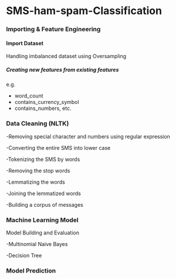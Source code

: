 # SMS-ham-spam-Classification

### Importing & Feature Engineering
#### Import Dataset
Handling imbalanced dataset using Oversampling

##### Creating new features from existing features 
e.g.
- word_count
- contains_currency_symbol
- contains_numbers, etc.

### Data Cleaning (NLTK)
-Removing special character and numbers using regular expression

-Converting the entire SMS into lower case

-Tokenizing the SMS by words

-Removing the stop words

-Lemmatizing the words

-Joining the lemmatized words

-Building a corpus of messages

### Machine Learning Model
Model Building and Evaluation

-Multinomial Naive Bayes

-Decision Tree

### Model Prediction

